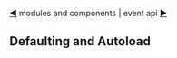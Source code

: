 [&#9664;](modules.md) modules and components | event api [&#9654;](event.md)

## Defaulting and Autoload

